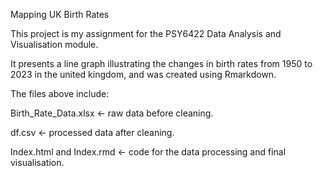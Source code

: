 Mapping UK Birth Rates

This project is my assignment for the PSY6422 Data Analysis and Visualisation module. 

It presents a line graph illustrating the changes in birth rates from 1950 to 2023 in the united kingdom, and was created using Rmarkdown. 

The files above include:

Birth_Rate_Data.xlsx <- raw data before cleaning.

df.csv <- processed data after cleaning.

Index.html and Index.rmd <- code for the data processing and final visualisation.  
